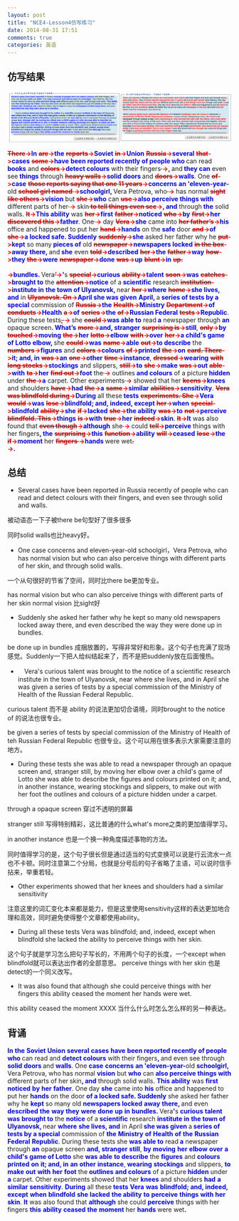```yaml
---
layout: post
title: "NCE4-Lesson4仿写练习"
date: 2014-08-31 17:51
comments: true
categories: 英语
---
```

## 仿写结果

![tu2](/images/NCE/lesson4.png)

<!--more-->

<span><del><b><font color="#FF0000">There</font></b></del></span><b><font color="#FF0000">-></font></b><span><b><font color="#0000FF">In</font></b></span> <span><del><b><font color="#FF0000">are</font></b></del></span><b><font color="#FF0000">-></font></b><span><b><font color="#0000FF">the</font></b></span> <span><del><b><font color="#FF0000">reports</font></b></del></span><b><font color="#FF0000">-></font></b><span><b><font color="#0000FF">Soviet</font></b></span> <span><del><b><font color="#FF0000">in</font></b></del></span><b><font color="#FF0000">-></font></b><span><b><font color="#0000FF">Union</font></b></span> <span><del><b><font color="#FF0000">Russia</font></b></del></span><b><font color="#FF0000">-></font></b><span><b><font color="#0000FF">several</font></b></span> <span><del><b><font color="#FF0000">that</font></b></del></span><b><font color="#FF0000">-></font></b><span><b><font color="#0000FF">cases</font></b></span> <span><del><b><font color="#FF0000">some</font></b></del></span><b><font color="#FF0000">-></font></b><span><b><font color="#0000FF">have</font></b></span> <span><b><font color="#0000FF">been reported recently of people who  </font></b></span>can read<span><b><font color="#0000FF"> books</font></b></span> and <span><del><b><font color="#FF0000">colors</font></b></del></span><b><font color="#FF0000">-></font></b><span><b><font color="#0000FF">detect colours</font></b></span> with their fingers<span><del><b><font color="#FF0000"> </font></b></del></span><b><font color="#FF0000">-></font></b><span><b><font color="#0000FF">, </font></b></span>and<span><b><font color="#0000FF"> they can</font></b></span> even see<span><b><font color="#0000FF"> things</font></b></span> through <span><del><b><font color="#FF0000">heavy walls</font></b></del></span><b><font color="#FF0000">-></font></b><span><b><font color="#0000FF">solid</font></b></span> <span><b><font color="#0000FF">doors  </font></b></span>and <span><del><b><font color="#FF0000">doors</font></b></del></span><b><font color="#FF0000">-></font></b><span><b><font color="#0000FF">walls</font></b></span>. One <span><del><b><font color="#FF0000">of</font></b></del></span><b><font color="#FF0000">-></font></b><span><b><font color="#0000FF">case</font></b></span> <span><del><b><font color="#FF0000">those reports saying that one 11 years</font></b></del></span><b><font color="#FF0000">-></font></b><span><b><font color="#0000FF">concerns</font></b></span> <span><b><font color="#0000FF">an 'eleven-year-</font></b></span>old <span><del><b><font color="#FF0000">school girl named </font></b></del></span><b><font color="#FF0000">-></font></b><span><b><font color="#0000FF">schoolgirl, </font></b></span>Vera Petrova, who<span><del><b><font color="#FF0000"> </font></b></del></span><b><font color="#FF0000">-></font></b><span><b><font color="#0000FF">  </font></b></span>has normal <span><del><b><font color="#FF0000">sight like others</font></b></del></span><b><font color="#FF0000">-></font></b><span><b><font color="#0000FF">vision</font></b></span> but <span><del><b><font color="#FF0000">she</font></b></del></span><b><font color="#FF0000">-></font></b><span><b><font color="#0000FF">who</font></b></span> can <span><del><b><font color="#FF0000">use</font></b></del></span><b><font color="#FF0000">-></font></b><span><b><font color="#0000FF">also perceive things with</font></b></span> different parts of her<span><del><b><font color="#FF0000"> </font></b></del></span><b><font color="#FF0000">-></font></b><span><b><font color="#0000FF">  </font></b></span>skin<span><del><b><font color="#FF0000"> to tell things even see</font></b></del></span><b><font color="#FF0000">-></font></b><span><b><font color="#0000FF">, and</font></b></span> through<span><b><font color="#0000FF"> the</font></b></span> solid walls. <span><del><b><font color="#FF0000">It</font></b></del></span><b><font color="#FF0000">-></font></b><span><b><font color="#0000FF">This ability</font></b></span> was <span><del><b><font color="#FF0000">her</font></b></del></span><b><font color="#FF0000">-></font></b><span><b><font color="#0000FF">first</font></b></span> <span><del><b><font color="#FF0000">father</font></b></del></span><b><font color="#FF0000">-></font></b><span><b><font color="#0000FF">noticed</font></b></span> <span><del><b><font color="#FF0000">who</font></b></del></span><b><font color="#FF0000">-></font></b><span><b><font color="#0000FF">by</font></b></span> <span><del><b><font color="#FF0000">first</font></b></del></span><b><font color="#FF0000">-></font></b><span><b><font color="#0000FF">her</font></b></span> <span><del><b><font color="#FF0000">discovered this</font></b></del></span><b><font color="#FF0000">-></font></b><span><b><font color="#0000FF">father</font></b></span>. One<span><del><b><font color="#FF0000"> </font></b></del></span><b><font color="#FF0000">-></font></b><span><b><font color="#0000FF">  </font></b></span>day <span><del><b><font color="#FF0000">Vera</font></b></del></span><b><font color="#FF0000">-></font></b><span><b><font color="#0000FF">she</font></b></span> came into <span><del><b><font color="#FF0000">her father’s</font></b></del></span><b><font color="#FF0000">-></font></b><span><b><font color="#0000FF">his</font></b></span> office and happened to put her <span><del><b><font color="#FF0000">hand</font></b></del></span><b><font color="#FF0000">-></font></b><span><b><font color="#0000FF">hands</font></b></span> on the<span><b><font color="#0000FF"> safe</font></b></span> door <span><del><b><font color="#FF0000">and</font></b></del></span><b><font color="#FF0000">-></font></b><span><b><font color="#0000FF">of</font></b></span> <span><del><b><font color="#FF0000">she</font></b></del></span><b><font color="#FF0000">-></font></b><span><b><font color="#0000FF">a  locked safe. Suddenly</font></b></span> <span><del><b><font color="#FF0000">suddenly</font></b></del></span><b><font color="#FF0000">-></font></b><span><b><font color="#0000FF">she</font></b></span> asked her father why he <span><del><b><font color="#FF0000">put</font></b></del></span><b><font color="#FF0000">-></font></b><span><b><font color="#0000FF">kept</font></b></span> so many<span><b><font color="#0000FF"> pieces of</font></b></span> old <span><del><b><font color="#FF0000">newspaper</font></b></del></span><b><font color="#FF0000">-></font></b><span><b><font color="#0000FF">newspapers  locked</font></b></span> <span><del><b><font color="#FF0000">in the box</font></b></del></span><b><font color="#FF0000">-></font></b><span><b><font color="#0000FF">away</font></b></span> <span><b><font color="#0000FF">there, </font></b></span>and<span><b><font color="#0000FF"> she</font></b></span> even <span><del><b><font color="#FF0000">told</font></b></del></span><b><font color="#FF0000">-></font></b><span><b><font color="#0000FF">described</font></b></span> <span><del><b><font color="#FF0000">her</font></b></del></span><b><font color="#FF0000">-></font></b><span><b><font color="#0000FF">the</font></b></span> <span><del><b><font color="#FF0000">father</font></b></del></span><b><font color="#FF0000">-></font></b><span><b><font color="#0000FF">way</font></b></span> <span><del><b><font color="#FF0000">how</font></b></del></span><b><font color="#FF0000">-></font></b><span><b><font color="#0000FF">they</font></b></span> <span><del><b><font color="#FF0000">the</font></b></del></span><b><font color="#FF0000">-></font></b><span><b><font color="#0000FF">were</font></b></span> <span><del><b><font color="#FF0000">newspaper</font></b></del></span><b><font color="#FF0000">-></font></b><span><b><font color="#0000FF">done</font></b></span> <span><del><b><font color="#FF0000">was</font></b></del></span><b><font color="#FF0000">-></font></b><span><b><font color="#0000FF">up</font></b></span> <span><del><b><font color="#FF0000">blunt</font></b></del></span><b><font color="#FF0000">-></font></b><span><b><font color="#0000FF">in</font></b></span> <span><del><b><font color="#FF0000">up.<br />
<br />
</font></b></del></span><b><font color="#FF0000">-></font></b><span><b><font color="#0000FF">bundles.  </font></b></span>Vera<span><del><b><font color="#FF0000">’</font></b></del></span><b><font color="#FF0000">-></font></b><span><b><font color="#0000FF">'</font></b></span>s <span><del><b><font color="#FF0000">special</font></b></del></span><b><font color="#FF0000">-></font></b><span><b><font color="#0000FF">curious</font></b></span> <span><del><b><font color="#FF0000">ability</font></b></del></span><b><font color="#FF0000">-></font></b><span><b><font color="#0000FF">talent</font></b></span> <span><del><b><font color="#FF0000">soon</font></b></del></span><b><font color="#FF0000">-></font></b><span><b><font color="#0000FF">was</font></b></span> <span><del><b><font color="#FF0000">catches</font></b></del></span><b><font color="#FF0000">-></font></b><span><b><font color="#0000FF">brought to</font></b></span> the <span><del><b><font color="#FF0000">attention</font></b></del></span><b><font color="#FF0000">-></font></b><span><b><font color="#0000FF">notice</font></b></span> of a<span><b><font color="#0000FF"> scientific</font></b></span> research <span><del><b><font color="#FF0000">institution</font></b></del></span><b><font color="#FF0000">-></font></b><span><b><font color="#0000FF">institute  in</font></b></span> <span><b><font color="#0000FF">the town of UIyanovsk, </font></b></span>near <span><del><b><font color="#FF0000">her</font></b></del></span><b><font color="#FF0000">-></font></b><span><b><font color="#0000FF">where</font></b></span> <span><del><b><font color="#FF0000">home</font></b></del></span><b><font color="#FF0000">-></font></b><span><b><font color="#0000FF">she lives, and</font></b></span> in <span><del><b><font color="#FF0000">Ulyanovsk. On</font></b></del></span><b><font color="#FF0000">-></font></b><span><b><font color="#0000FF">April she was given</font></b></span> <span><b><font color="#0000FF">April, </font></b></span>a<span><b><font color="#0000FF">  series of tests by a special</font></b></span> commission of <span><del><b><font color="#FF0000">Russia</font></b></del></span><b><font color="#FF0000">-></font></b><span><b><font color="#0000FF">the</font></b></span> <span><del><b><font color="#FF0000">Health</font></b></del></span><b><font color="#FF0000">-></font></b><span><b><font color="#0000FF">Ministry</font></b></span> <span><del><b><font color="#FF0000">Department</font></b></del></span><b><font color="#FF0000">-></font></b><span><b><font color="#0000FF">of</font></b></span> <span><del><b><font color="#FF0000">conducts</font></b></del></span><b><font color="#FF0000">-></font></b><span><b><font color="#0000FF">Health</font></b></span> <span><del><b><font color="#FF0000">a</font></b></del></span><b><font color="#FF0000">-></font></b><span><b><font color="#0000FF">of</font></b></span> <span><del><b><font color="#FF0000">series</font></b></del></span><b><font color="#FF0000">-></font></b><span><b><font color="#0000FF">the</font></b></span> <span><del><b><font color="#FF0000">of</font></b></del></span><b><font color="#FF0000">-></font></b><span><b><font color="#0000FF">Russian  Federal</font></b></span> <span><del><b><font color="#FF0000">tests</font></b></del></span><b><font color="#FF0000">-></font></b><span><b><font color="#0000FF">Republic</font></b></span>. During these tests<span><del><b><font color="#FF0000">, </font></b></del></span><b><font color="#FF0000">-></font></b><span><b><font color="#0000FF"> </font></b></span>she <span><del><b><font color="#FF0000">could</font></b></del></span><b><font color="#FF0000">-></font></b><span><b><font color="#0000FF">was able to</font></b></span> read<span><b><font color="#0000FF"> a</font></b></span> newspaper through<span><b><font color="#0000FF">  an</font></b></span> opaque screen<span><b><font color="#0000FF">. What’s</font></b></span> <span><del><b><font color="#FF0000">more</font></b></del></span><b><font color="#FF0000">-></font></b><span><b><font color="#0000FF">and, stranger</font></b></span> <span><del><b><font color="#FF0000">surprising is</font></b></del></span><b><font color="#FF0000">-></font></b><span><b><font color="#0000FF">still</font></b></span>, <span><del><b><font color="#FF0000">only</font></b></del></span><b><font color="#FF0000">-></font></b><span><b><font color="#0000FF">by</font></b></span> <span><del><b><font color="#FF0000">touched</font></b></del></span><b><font color="#FF0000">-></font></b><span><b><font color="#0000FF">moving</font></b></span> <span><del><b><font color="#FF0000">the</font></b></del></span><b><font color="#FF0000">-></font></b><span><b><font color="#0000FF">her</font></b></span> <span><del><b><font color="#FF0000">lotto</font></b></del></span><b><font color="#FF0000">-></font></b><span><b><font color="#0000FF">elbow</font></b></span> <span><del><b><font color="#FF0000">with</font></b></del></span><b><font color="#FF0000">-></font></b><span><b><font color="#0000FF">over</font></b></span> <span><del><b><font color="#FF0000">her</font></b></del></span><b><font color="#FF0000">-></font></b><span><b><font color="#0000FF">a child's game of  Lotto</font></b></span> <span><b><font color="#0000FF">elbow, </font></b></span>she <span><del><b><font color="#FF0000">could</font></b></del></span><b><font color="#FF0000">-></font></b><span><b><font color="#0000FF">was</font></b></span> <span><del><b><font color="#FF0000">name</font></b></del></span><b><font color="#FF0000">-></font></b><span><b><font color="#0000FF">able</font></b></span> <span><del><b><font color="#FF0000">out</font></b></del></span><b><font color="#FF0000">-></font></b><span><b><font color="#0000FF">to describe</font></b></span> the <span><del><b><font color="#FF0000">numbers</font></b></del></span><b><font color="#FF0000">-></font></b><span><b><font color="#0000FF">figures</font></b></span> and <span><del><b><font color="#FF0000">colors</font></b></del></span><b><font color="#FF0000">-></font></b><span><b><font color="#0000FF">colours</font></b></span> <span><del><b><font color="#FF0000">of</font></b></del></span><b><font color="#FF0000">-></font></b><span><b><font color="#0000FF">printed</font></b></span> <span><del><b><font color="#FF0000">the</font></b></del></span><b><font color="#FF0000">-></font></b><span><b><font color="#0000FF">on</font></b></span> <span><del><b><font color="#FF0000">card. There</font></b></del></span><b><font color="#FF0000">-></font></b><span><b><font color="#0000FF">it; and, in</font></b></span> <span><del><b><font color="#FF0000">was</font></b></del></span><b><font color="#FF0000">-></font></b><span><b><font color="#0000FF">an</font></b></span> <span><del><b><font color="#FF0000">one</font></b></del></span><b><font color="#FF0000">-></font></b><span><b><font color="#0000FF">other</font></b></span> <span><del><b><font color="#FF0000">time</font></b></del></span><b><font color="#FF0000">-></font></b><span><b><font color="#0000FF">instance</font></b></span>, <span><del><b><font color="#FF0000">dressed</font></b></del></span><b><font color="#FF0000">-></font></b><span><b><font color="#0000FF">wearing</font></b></span> <span><del><b><font color="#FF0000">with long stocks</font></b></del></span><b><font color="#FF0000">-></font></b><span><b><font color="#0000FF">stockings</font></b></span> and slippers, <span><del><b><font color="#FF0000">still</font></b></del></span><b><font color="#FF0000">-></font></b><span><b><font color="#0000FF">to</font></b></span> <span><del><b><font color="#FF0000">she</font></b></del></span><b><font color="#FF0000">-></font></b><span><b><font color="#0000FF">make</font></b></span> <span><del><b><font color="#FF0000">was</font></b></del></span><b><font color="#FF0000">-></font></b><span><b><font color="#0000FF">out</font></b></span> <span><del><b><font color="#FF0000">able</font></b></del></span><b><font color="#FF0000">-></font></b><span><b><font color="#0000FF">with</font></b></span> <span><del><b><font color="#FF0000">to</font></b></del></span><b><font color="#FF0000">-></font></b><span><b><font color="#0000FF">her</font></b></span> <span><del><b><font color="#FF0000">find out</font></b></del></span><b><font color="#FF0000">-></font></b><span><b><font color="#0000FF">foot</font></b></span> the<span><del><b><font color="#FF0000"> </font></b></del></span><b><font color="#FF0000">-></font></b><span><b><font color="#0000FF">  </font></b></span>outlines<span><b><font color="#0000FF"> and colours</font></b></span> of a picture<span><b><font color="#0000FF"> hidden</font></b></span> under <span><del><b><font color="#FF0000">the</font></b></del></span><b><font color="#FF0000">-></font></b><span><b><font color="#0000FF">a</font></b></span> carpet. Other experiments<span><del><b><font color="#FF0000"> </font></b></del></span><b><font color="#FF0000">-></font></b><span><b><font color="#0000FF">  </font></b></span>showed that her <span><del><b><font color="#FF0000">keens</font></b></del></span><b><font color="#FF0000">-></font></b><span><b><font color="#0000FF">knees</font></b></span> and shoulders <span><del><b><font color="#FF0000">have</font></b></del></span><b><font color="#FF0000">-></font></b><span><b><font color="#0000FF">had</font></b></span> <span><del><b><font color="#FF0000">the</font></b></del></span><b><font color="#FF0000">-></font></b><span><b><font color="#0000FF">a</font></b></span> <span><del><b><font color="#FF0000">same</font></b></del></span><b><font color="#FF0000">-></font></b><span><b><font color="#0000FF">similar</font></b></span> <span><del><b><font color="#FF0000">abilities</font></b></del></span><b><font color="#FF0000">-></font></b><span><b><font color="#0000FF">sensitivity</font></b></span>. <span><del><b><font color="#FF0000">Vera was blindfold during</font></b></del></span><b><font color="#FF0000">-></font></b><span><b><font color="#0000FF">During</font></b></span> all these<span><b><font color="#0000FF">  tests</font></b></span> <span><del><b><font color="#FF0000">experiments. She</font></b></del></span><b><font color="#FF0000">-></font></b><span><b><font color="#0000FF">Vera</font></b></span> <span><del><b><font color="#FF0000">would</font></b></del></span><b><font color="#FF0000">-></font></b><span><b><font color="#0000FF">was</font></b></span> <span><del><b><font color="#FF0000">lose</font></b></del></span><b><font color="#FF0000">-></font></b><span><b><font color="#0000FF">blindfold; and, indeed, except</font></b></span> <span><del><b><font color="#FF0000">her</font></b></del></span><b><font color="#FF0000">-></font></b><span><b><font color="#0000FF">when</font></b></span> <span><del><b><font color="#FF0000">special</font></b></del></span><b><font color="#FF0000">-></font></b><span><b><font color="#0000FF">blindfold</font></b></span> <span><del><b><font color="#FF0000">ability</font></b></del></span><b><font color="#FF0000">-></font></b><span><b><font color="#0000FF">she</font></b></span> <span><del><b><font color="#FF0000">if</font></b></del></span><b><font color="#FF0000">-></font></b><span><b><font color="#0000FF">lacked</font></b></span> <span><del><b><font color="#FF0000">she</font></b></del></span><b><font color="#FF0000">-></font></b><span><b><font color="#0000FF">the  ability</font></b></span> <span><del><b><font color="#FF0000">was</font></b></del></span><b><font color="#FF0000">-></font></b><span><b><font color="#0000FF">to</font></b></span> <span><del><b><font color="#FF0000">not</font></b></del></span><b><font color="#FF0000">-></font></b><span><b><font color="#0000FF">perceive</font></b></span> <span><del><b><font color="#FF0000">blindfold. This</font></b></del></span><b><font color="#FF0000">-></font></b><span><b><font color="#0000FF">things</font></b></span> <span><del><b><font color="#FF0000">is</font></b></del></span><b><font color="#FF0000">-></font></b><span><b><font color="#0000FF">with</font></b></span> <span><del><b><font color="#FF0000">true</font></b></del></span><b><font color="#FF0000">-></font></b><span><b><font color="#0000FF">her</font></b></span> <span><del><b><font color="#FF0000">indeed</font></b></del></span><b><font color="#FF0000">-></font></b><span><b><font color="#0000FF">skin</font></b></span>. <span><del><b><font color="#FF0000">It</font></b></del></span><b><font color="#FF0000">-></font></b><span><b><font color="#0000FF">lt</font></b></span> was also found that <span><del><b><font color="#FF0000">even though</font></b></del></span><b><font color="#FF0000">-></font></b><span><b><font color="#0000FF">although</font></b></span> she<span><del><b><font color="#FF0000"> </font></b></del></span><b><font color="#FF0000">-></font></b><span><b><font color="#0000FF">  </font></b></span>could <span><del><b><font color="#FF0000">tell</font></b></del></span><b><font color="#FF0000">-></font></b><span><b><font color="#0000FF">perceive</font></b></span> things with her fingers<span><b><font color="#0000FF">, the</font></b></span> <span><del><b><font color="#FF0000">surprising</font></b></del></span><b><font color="#FF0000">-></font></b><span><b><font color="#0000FF">this</font></b></span> <span><del><b><font color="#FF0000">function</font></b></del></span><b><font color="#FF0000">-></font></b><span><b><font color="#0000FF">ability</font></b></span> <span><del><b><font color="#FF0000">will</font></b></del></span><b><font color="#FF0000">-></font></b><span><b><font color="#0000FF">ceased</font></b></span> <span><del><b><font color="#FF0000">lose</font></b></del></span><b><font color="#FF0000">-></font></b><span><b><font color="#0000FF">the</font></b></span> <span><del><b><font color="#FF0000">if</font></b></del></span><b><font color="#FF0000">-></font></b><span><b><font color="#0000FF">moment</font></b></span> her <span><del><b><font color="#FF0000">fingers </font></b></del></span><b><font color="#FF0000">-></font></b><span><b><font color="#0000FF">hands  </font></b></span>were wet<span><del><b><font color="#FF0000">. <br />
</font></b></del></span><b><font color="#FF0000">-></font></b><span><b><font color="#0000FF">.</font></b></span>

## 总结

* Several cases have been reported in Russia recently of people who can read and detect colours with their fingers, and even see through solid and walls.

被动语态一下子被there be句型好了很多很多

同时solid walls也比heavy好。

*  One case concerns and eleven-year-old schoolgirl，Vera Petrova, who has normal vision but who can also perceive things with different parts of her skin, and through solid walls. 

一个从句很好的节省了空间，同时比there be更加专业。

has normal vision but who can also perceive things with different parts of her skin
normal vision 比sight好

* Suddenly she asked her father why he kept so many old newspapers locked away there, and even described the way they were done up in bundles.

be done up in bundles 成捆放置的，写得非常好和形象。这个句子也充满了现场感觉。Suddenly一下把人给纠结起来了，而不是把suddenly放在后面慢热。

* 　Vera's curious talent was brought to the notice of a scientific research institute in the town of Ulyanovsk, near where she lives, and in April she was given a series of tests by a special commission of the Ministry of Health of the Russian Federal Republic. 

curious talent 而不是 ability 的说法更加切合语境，同时brought to the notice of 的说法也很专业。

be given a series of tests by special commission of the Ministry of Health of teh Russian Federal Republic 也很专业。这个可以用在很多表示大家需要注意的地方。

*  During these tests she was able to read a newspaper through an opaque screen and, stranger still, by moving her elbow over a child's game of Lotto she was able to describe the figures and colours printed on it; and, in another instance, wearing stockings and slippers, to make out with her foot the outlines and colours of a picture hidden under a carpet. 

through a opaque screen 穿过不透明的屏幕

stranger still 写得特别精彩，这比普通的什么what's more之类的更加值得学习。

in another instance 也是一个换一种角度描述事物的方法。

同时值得学习的是，这个句子很长但是通过适当的句式变换可以说是行云流水一点也不卡顿。同时注意第二个分局，也就是分号后的句子省略了主语，可以说时信手拈来，举重若轻。

* Other experiments showed that her knees and shoulders had a similar sensitivity

注意这里的词汇变化本来都是能力，但是这里使用sensitivity这样的表达更加地合理和高效，同时避免使得整个文章都使用ability。

* During all these tests Vera was blindfold; and, indeed, except when blindfold she lacked the ability to perceive things with her skin. 

这个句子就是学习怎么把句子写长的，不用两个句子的长度，一个except when blindfold就可以表达出作者的全部意思。 perceive things with her skin 也是detect的一个同义改写。

* It was also found that although she could perceive things with her fingers this ability ceased the moment her hands were wet.

this ability ceased the moment XXXX 当什么什么时怎么怎么样的另一种表达。

## 背诵

<span><b><font color="#0000FF">In</font></b></span> <span><b><font color="#0000FF">the</font></b></span> <span><b><font color="#0000FF">Soviet</font></b></span> <span><b><font color="#0000FF">Union</font></b></span> <span><b><font color="#0000FF">several</font></b></span> <span><b><font color="#0000FF">cases</font></b></span> <span><b><font color="#0000FF">have</font></b></span> <span><b><font color="#0000FF">been reported recently of people who  </font></b></span>can read and <span><b><font color="#0000FF">detect colours</font></b></span> with their fingers<span><b><font color="#0000FF">, </font></b></span>and even see through <span><b><font color="#0000FF">solid</font></b></span> <span><b><font color="#0000FF">doors  </font></b></span>and <span><b><font color="#0000FF">walls</font></b></span>. One <span><b><font color="#0000FF">case</font></b></span> <span><b><font color="#0000FF">concerns</font></b></span> <span><b><font color="#0000FF">an 'eleven-year-</font></b></span>old <span><b><font color="#0000FF">schoolgirl, </font></b></span>Vera Petrova, who<span><b><font color="#0000FF">  </font></b></span>has normal <span><b><font color="#0000FF">vision</font></b></span> but <span><b><font color="#0000FF">who</font></b></span> can <span><b><font color="#0000FF">also perceive things with</font></b></span> different parts of her<span><b><font color="#0000FF">  </font></b></span>skin<span><b><font color="#0000FF">, and</font></b></span> through solid walls. <span><b><font color="#0000FF">This ability</font></b></span> was <span><b><font color="#0000FF">first</font></b></span> <span><b><font color="#0000FF">noticed</font></b></span> <span><b><font color="#0000FF">by</font></b></span> <span><b><font color="#0000FF">her</font></b></span> <span><b><font color="#0000FF">father</font></b></span>. One<span><b><font color="#0000FF">  </font></b></span>day <span><b><font color="#0000FF">she</font></b></span> came into <span><b><font color="#0000FF">his</font></b></span> office and happened to put her <span><b><font color="#0000FF">hands</font></b></span> on the door <span><b><font color="#0000FF">of a  locked safe. Suddenly</font></b></span> she asked her father why he <span><b><font color="#0000FF">kept</font></b></span> so many old <span><b><font color="#0000FF">newspapers  locked</font></b></span> <span><b><font color="#0000FF">away</font></b></span> <span><b><font color="#0000FF">there, </font></b></span>and even <span><b><font color="#0000FF">described</font></b></span> <span><b><font color="#0000FF">the</font></b></span> <span><b><font color="#0000FF">way</font></b></span> <span><b><font color="#0000FF">they</font></b></span> <span><b><font color="#0000FF">were</font></b></span> <span><b><font color="#0000FF">done</font></b></span> <span><b><font color="#0000FF">up</font></b></span> <span><b><font color="#0000FF">in</font></b></span> <span><b><font color="#0000FF">bundles.  </font></b></span>Vera<span><b><font color="#0000FF">'</font></b></span>s <span><b><font color="#0000FF">curious</font></b></span> <span><b><font color="#0000FF">talent</font></b></span> <span><b><font color="#0000FF">was</font></b></span> <span><b><font color="#0000FF">brought to</font></b></span> the <span><b><font color="#0000FF">notice</font></b></span> of a<span><b><font color="#0000FF"> scientific</font></b></span> research <span><b><font color="#0000FF">institute  in</font></b></span> <span><b><font color="#0000FF">the town of UIyanovsk, </font></b></span>near <span><b><font color="#0000FF">where</font></b></span> <span><b><font color="#0000FF">she lives, and</font></b></span> in April<span><b><font color="#0000FF"> she was given </font></b></span>a<span><b><font color="#0000FF">  series of tests by a special</font></b></span> commission of <span><b><font color="#0000FF">the</font></b></span> <span><b><font color="#0000FF">Ministry</font></b></span> <span><b><font color="#0000FF">of</font></b></span> <span><b><font color="#0000FF">Health</font></b></span> <span><b><font color="#0000FF">of</font></b></span> <span><b><font color="#0000FF">the</font></b></span> <span><b><font color="#0000FF">Russian  Federal</font></b></span> <span><b><font color="#0000FF">Republic</font></b></span>. During these tests<span><b><font color="#0000FF"> </font></b></span>she <span><b><font color="#0000FF">was able to</font></b></span> read<span><b><font color="#0000FF"> a</font></b></span> newspaper through<span><b><font color="#0000FF">  an</font></b></span> opaque screen <span><b><font color="#0000FF">and, stranger</font></b></span> <span><b><font color="#0000FF">still</font></b></span>, <span><b><font color="#0000FF">by</font></b></span> <span><b><font color="#0000FF">moving</font></b></span> <span><b><font color="#0000FF">her</font></b></span> <span><b><font color="#0000FF">elbow</font></b></span> <span><b><font color="#0000FF">over</font></b></span> <span><b><font color="#0000FF">a child's game of  Lotto</font></b></span> she <span><b><font color="#0000FF">was</font></b></span> <span><b><font color="#0000FF">able</font></b></span> <span><b><font color="#0000FF">to describe</font></b></span> the <span><b><font color="#0000FF">figures</font></b></span> and <span><b><font color="#0000FF">colours</font></b></span> <span><b><font color="#0000FF">printed</font></b></span> <span><b><font color="#0000FF">on</font></b></span> <span><b><font color="#0000FF">it; and, in</font></b></span> <span><b><font color="#0000FF">an</font></b></span> <span><b><font color="#0000FF">other</font></b></span> <span><b><font color="#0000FF">instance</font></b></span>, <span><b><font color="#0000FF">wearing</font></b></span> <span><b><font color="#0000FF">stockings</font></b></span> and slippers, <span><b><font color="#0000FF">to</font></b></span> <span><b><font color="#0000FF">make</font></b></span> <span><b><font color="#0000FF">out</font></b></span> <span><b><font color="#0000FF">with</font></b></span> <span><b><font color="#0000FF">her</font></b></span> <span><b><font color="#0000FF">foot</font></b></span> the<span><b><font color="#0000FF">  outlines</font></b></span> <span><b><font color="#0000FF">and colours</font></b></span> of a picture<span><b><font color="#0000FF"> hidden</font></b></span> under <span><b><font color="#0000FF">a</font></b></span> carpet. Other experiments<span><b><font color="#0000FF">  </font></b></span>showed that her <span><b><font color="#0000FF">knees</font></b></span> and shoulders <span><b><font color="#0000FF">had</font></b></span> <span><b><font color="#0000FF">a</font></b></span> <span><b><font color="#0000FF">similar</font></b></span> <span><b><font color="#0000FF">sensitivity</font></b></span>. <span><b><font color="#0000FF">During</font></b></span> all these<span><b><font color="#0000FF">  tests</font></b></span> <span><b><font color="#0000FF">Vera</font></b></span> <span><b><font color="#0000FF">was</font></b></span> <span><b><font color="#0000FF">blindfold; and, indeed, except</font></b></span> <span><b><font color="#0000FF">when</font></b></span> <span><b><font color="#0000FF">blindfold</font></b></span> <span><b><font color="#0000FF">she</font></b></span> <span><b><font color="#0000FF">lacked</font></b></span> <span><b><font color="#0000FF">the  ability</font></b></span> <span><b><font color="#0000FF">to</font></b></span> <span><b><font color="#0000FF">perceive</font></b></span> <span><b><font color="#0000FF">things</font></b></span> <span><b><font color="#0000FF">with</font></b></span> <span><b><font color="#0000FF">her</font></b></span> <span><b><font color="#0000FF">skin</font></b></span>. <span><b><font color="#0000FF">lt</font></b></span> was also found that <span><b><font color="#0000FF">although</font></b></span> she<span><b><font color="#0000FF">  </font></b></span>could <span><b><font color="#0000FF">perceive</font></b></span> things with her fingers <span><b><font color="#0000FF">this</font></b></span> <span><b><font color="#0000FF">ability</font></b></span> <span><b><font color="#0000FF">ceased</font></b></span> <span><b><font color="#0000FF">the</font></b></span> <span><b><font color="#0000FF">moment</font></b></span> her <span><b><font color="#0000FF">hands  </font></b></span>were wet<span><b><font color="#0000FF">.</font></b></span>

